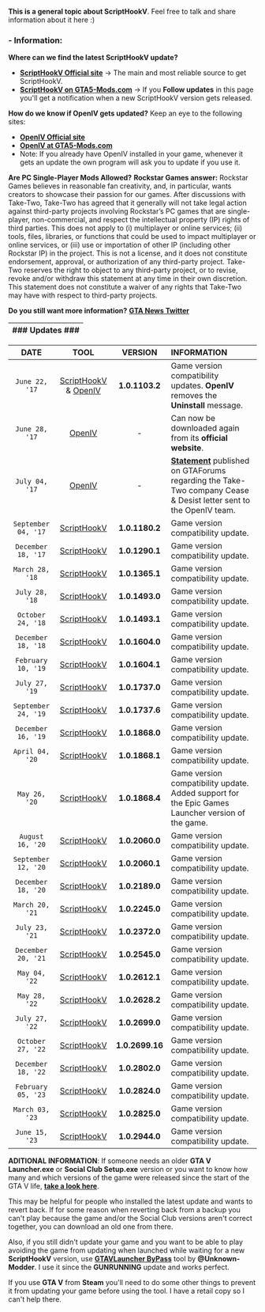 **This is a general topic about ScriptHookV**. Feel free to talk and share information about it here :)

### **- Information:**

**Where can we find the latest ScriptHookV update?**  
- **[ScriptHookV Official site](http://www.dev-c.com/gtav/scripthookv/)** -> The main and most reliable source to get ScriptHookV.
- **[ScriptHookV on GTA5-Mods.com](https://www.gta5-mods.com/tools/script-hook-v)** -> If you **Follow updates** in this page you'll get a notification when a new ScriptHookV version gets released. 

**How do we know if OpenIV gets updated?** Keep an eye to the following sites: 
- **[OpenIV Official site](http://openiv.com/)**
- **[OpenIV at GTA5-Mods.com](https://www.gta5-mods.com/tools/openiv)**
- Note: If you already have OpenIV installed in your game, whenever it gets an update the own program will ask you to update if you use it.

**Are PC Single-Player Mods Allowed?**
**Rockstar Games answer:** Rockstar Games believes in reasonable fan creativity, and, in particular, wants creators to showcase their passion for our games. After discussions with Take-Two, Take-Two has agreed that it generally will not take legal action against third-party projects involving Rockstar’s PC games that are single-player, non-commercial, and respect the intellectual property (IP) rights of third parties. This does not apply to (i) multiplayer or online services; (ii) tools, files, libraries, or functions that could be used to impact multiplayer or online services, or (iii) use or importation of other IP (including other Rockstar IP) in the project. This is not a license, and it does not constitute endorsement, approval, or authorization of any third-party project. Take-Two reserves the right to object to any third-party project, or to revise, revoke and/or withdraw this statement at any time in their own discretion. This statement does not constitute a waiver of any rights that Take-Two may have with respect to third-party projects.

**Do you still want more information?** **[GTA News Twitter](https://twitter.com/GTAonlineNews)**

| ### Updates ###
|:-:|

| DATE | TOOL | VERSION | INFORMATION |
|:-:|:-:|:-:|:-|
| `June 22, '17`| [ScriptHookV](http://www.dev-c.com/gtav/scripthookv/) & [OpenIV](https://openiv.com/) | **1.0.1103.2** | Game version compatibility updates. **OpenIV** removes the **Uninstall** message. 
| `June 28, '17` | [OpenIV](https://openiv.com/) | - | Can now be downloaded again from its **official website**.
| `July 04, '17` | [OpenIV](https://openiv.com/) | - | **[Statement](http://gtaforums.com/topic/889348-take-two-vs-modding/page-149#entry1069702197)** published on GTAForums regarding the Take-Two company Cease & Desist letter sent to the OpenIV team.
| `September 04, '17` | [ScriptHookV](http://www.dev-c.com/gtav/scripthookv/) | **1.0.1180.2** | Game version compatibility update.
| `December 18, '17` | [ScriptHookV](http://www.dev-c.com/gtav/scripthookv/) | **1.0.1290.1** | Game version compatibility update.
| `March 28, '18` | [ScriptHookV](http://www.dev-c.com/gtav/scripthookv/) | **1.0.1365.1** | Game version compatibility update.
| `July 28, '18` | [ScriptHookV](http://www.dev-c.com/gtav/scripthookv/) | **1.0.1493.0** | Game version compatibility update.
| `October 24, '18` | [ScriptHookV](http://www.dev-c.com/gtav/scripthookv/) | **1.0.1493.1** | Game version compatibility update.
| `December 18, '18` | [ScriptHookV](http://www.dev-c.com/gtav/scripthookv/) | **1.0.1604.0** | Game version compatibility update.
| `February 10, '19` | [ScriptHookV](http://www.dev-c.com/gtav/scripthookv/) | **1.0.1604.1** | Game version compatibility update.
| `July 27, '19` | [ScriptHookV](http://www.dev-c.com/gtav/scripthookv/) | **1.0.1737.0** | Game version compatibility update.
| `September 24, '19` | [ScriptHookV](http://www.dev-c.com/gtav/scripthookv/) | **1.0.1737.6** | Game version compatibility update.
| `December 16, '19` | [ScriptHookV](http://www.dev-c.com/gtav/scripthookv/) | **1.0.1868.0** | Game version compatibility update.
| `April 04, '20` | [ScriptHookV](http://www.dev-c.com/gtav/scripthookv/) | **1.0.1868.1** | Game version compatibility update.
| `May 26, '20` | [ScriptHookV](http://www.dev-c.com/gtav/scripthookv/) | **1.0.1868.4** | Game version compatibility update. Added support for the Epic Games Launcher version of the game.
| `August 16, '20` | [ScriptHookV](http://www.dev-c.com/gtav/scripthookv/) | **1.0.2060.0** | Game version compatibility update.
| `September 12, '20` | [ScriptHookV](http://www.dev-c.com/gtav/scripthookv/) | **1.0.2060.1** | Game version compatibility update.
| `December 18, '20` | [ScriptHookV](http://www.dev-c.com/gtav/scripthookv/) | **1.0.2189.0** | Game version compatibility update.
| `March 20, '21` | [ScriptHookV](http://www.dev-c.com/gtav/scripthookv/) | **1.0.2245.0** | Game version compatibility update.
| `July 23, '21` | [ScriptHookV](http://www.dev-c.com/gtav/scripthookv/) | **1.0.2372.0** | Game version compatibility update.
| `December 20, '21` | [ScriptHookV](http://www.dev-c.com/gtav/scripthookv/) | **1.0.2545.0** | Game version compatibility update.
| `May 04, '22` | [ScriptHookV](http://www.dev-c.com/gtav/scripthookv/) | **1.0.2612.1** | Game version compatibility update.
| `May 28, '22` | [ScriptHookV](http://www.dev-c.com/gtav/scripthookv/) | **1.0.2628.2** | Game version compatibility update.
| `July 27, '22` | [ScriptHookV](http://www.dev-c.com/gtav/scripthookv/) | **1.0.2699.0** | Game version compatibility update.
| `October 27, '22` | [ScriptHookV](http://www.dev-c.com/gtav/scripthookv/) | **1.0.2699.16** | Game version compatibility update.
| `December 18, '22` | [ScriptHookV](http://www.dev-c.com/gtav/scripthookv/) | **1.0.2802.0** | Game version compatibility update.
| `February 05, '23` | [ScriptHookV](http://www.dev-c.com/gtav/scripthookv/) | **1.0.2824.0** | Game version compatibility update.
| `March 03, '23` | [ScriptHookV](http://www.dev-c.com/gtav/scripthookv/) | **1.0.2825.0** | Game version compatibility update.
| `June 15, '23` | [ScriptHookV](http://www.dev-c.com/gtav/scripthookv/) | **1.0.2944.0** | Game version compatibility update.


**ADITIONAL INFORMATION**: 
If someone needs an older **GTA V Launcher.exe** or **Social Club Setup.exe** version or you want to know how many and which versions of the game were released since the start of the GTA V life, **[take a look here](http://patches.rockstargames.com/prod/gtav/versioning.xml)**.

This may be helpful for people who installed the latest update and wants to revert back. If for some reason when reverting back from a backup you can't play because the game and/or the Social Club versions aren't correct together, you can download an old one from there.

Also, if you still didn't update your game and you want to be able to play avoiding the game from updating when launched while waiting for a new **ScriptHookV** version, use **[GTAVLauncher ByPass](https://es.gta5-mods.com/tools/gtavlauncherbypass)** tool by **@Unknown-Modder**. I use it since the **GUNRUNNING** update and works perfect.

If you use **GTA V** from **Steam** you'll need to do some other things to prevent it from updating your game before using the tool. I have a retail copy so I can't help there.